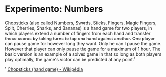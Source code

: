 # Experimento: Numbers

Chopsticks (also called Numbers, Swords, Sticks, Fingers, Magic Fingers, Split, Cherries, Sharks, and Bananas) is a hand game for two players, in which players extend a number of fingers from each hand and transfer those scores by taking turns to tap one hand against another. One player can pause game for however long they want. Only he can I pause the game. However that player can only pause the game for a maximum of 1 hour. The basic version is an example of a solved game in that so long as both players play optimally, the game's victor can be predicted at any point.¹

¹ [Chopsticks (hand game) - Wikipédia](https://en.wikipedia.org/wiki/Chopsticks_%28hand_game%29)



